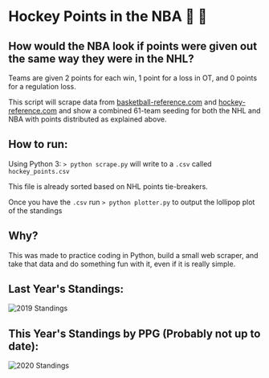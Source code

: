 Hockey Points in the NBA :ice_hockey: :basketball:
========================

How would the NBA look if points were given out the same way they were in the NHL?
----------------------------------------------------------------------------------

Teams are given 2 points for each win, 1 point for a loss in OT, and 0 points for a regulation loss.

This script will scrape data from [basketball-reference.com](https://www.basketball-reference.com) and [hockey-reference.com](https://www.hockey-reference.com) and show a combined 61-team seeding for both the NHL and NBA with points distributed as explained above.

How to run:
-----------

Using Python 3:
`> python scrape.py` will write to a `.csv` called `hockey_points.csv`

This file is already sorted based on NHL points tie-breakers.

Once you have the `.csv` run `> python plotter.py` to output the lollipop plot of the standings

Why?
----
This was made to practice coding in Python, build a small web scraper, and take that data and do something fun with it, even if it is really simple.

Last Year's Standings:
----------------------
![2019 Standings](https://i.ibb.co/QkmGh1Z/standings-points.png "NBA + NHL Combined 2019 Standings")

This Year's Standings by PPG (Probably not up to date):
-------------------------------------------------------
![2020 Standings](https://i.ibb.co/X87CQ9P/standings-ppg.png "NBA + NHL Combined 2020 Standings")